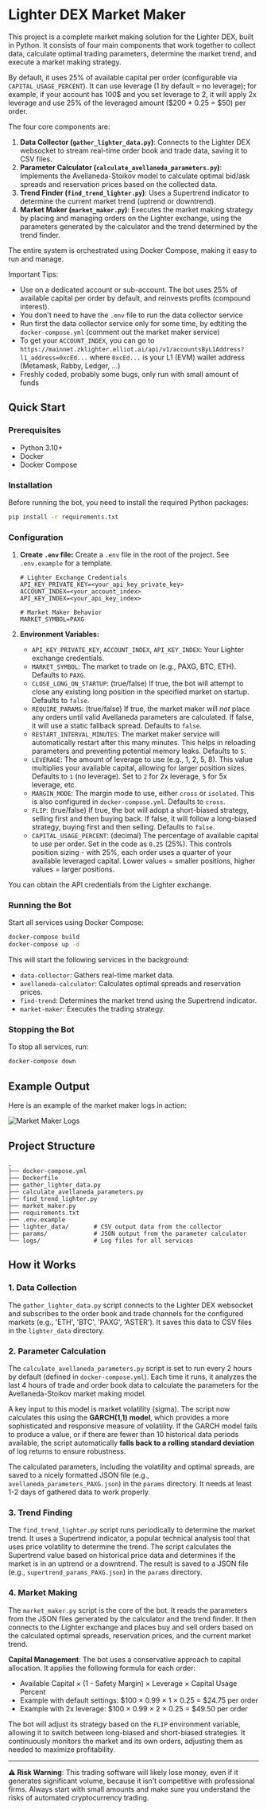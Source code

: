 # Lighter DEX Market Maker

This project is a complete market making solution for the Lighter DEX, built in Python. It consists of four main components that work together to collect data, calculate optimal trading parameters, determine the market trend, and execute a market making strategy.

By default, it uses 25% of available capital per order (configurable via `CAPITAL_USAGE_PERCENT`). It can use leverage (1 by default = no leverage); for example, if your account has 100$ and you set leverage to 2, it will apply 2x leverage and use 25% of the leveraged amount ($200 * 0.25 = $50) per order.

The four core components are:
1.  **Data Collector (`gather_lighter_data.py`)**: Connects to the Lighter DEX websocket to stream real-time order book and trade data, saving it to CSV files.
2.  **Parameter Calculator (`calculate_avellaneda_parameters.py`)**: Implements the Avellaneda-Stoikov model to calculate optimal bid/ask spreads and reservation prices based on the collected data.
3.  **Trend Finder (`find_trend_lighter.py`)**: Uses a Supertrend indicator to determine the current market trend (uptrend or downtrend).
4.  **Market Maker (`market_maker.py`)**: Executes the market making strategy by placing and managing orders on the Lighter exchange, using the parameters generated by the calculator and the trend determined by the trend finder.

The entire system is orchestrated using Docker Compose, making it easy to run and manage.

Important Tips:
- Use on a dedicated account or sub-account. The bot uses 25% of available capital per order by default, and reinvests profits (compound interest).
- You don't need to have the `.env` file to run the data collector service
- Run first the data collector service only for some time, by edtiting the `docker-compose.yml`  (comment out the market maker service)
- To get your `ACCOUNT_INDEX`, you can go to\
   `https://mainnet.zklighter.elliot.ai/api/v1/accountsByL1Address?l1_address=0xcEd...` where `0xcEd...` is your L1 (EVM) wallet address (Metamask, Rabby, Ledger, ...)
- Freshly coded, probably some bugs, only run with small amount of funds

## Quick Start

### Prerequisites
*   Python 3.10+
*   Docker
*   Docker Compose

### Installation

Before running the bot, you need to install the required Python packages:

```bash
pip install -r requirements.txt
```

### Configuration

1.  **Create `.env` file:** Create a `.env` file in the root of the project. See `.env.example` for a template.

    ```env
    # Lighter Exchange Credentials
    API_KEY_PRIVATE_KEY=<your_api_key_private_key>
    ACCOUNT_INDEX=<your_account_index>
    API_KEY_INDEX=<your_api_key_index>

    # Market Maker Behavior
    MARKET_SYMBOL=PAXG
    ```

2.  **Environment Variables:**
    *   `API_KEY_PRIVATE_KEY`, `ACCOUNT_INDEX`, `API_KEY_INDEX`: Your Lighter exchange credentials.
    *   `MARKET_SYMBOL`: The market to trade on (e.g., PAXG, BTC, ETH). Defaults to `PAXG`.
    *   `CLOSE_LONG_ON_STARTUP`: (true/false) If true, the bot will attempt to close any existing long position in the specified market on startup. Defaults to `false`.
    *   `REQUIRE_PARAMS`: (true/false) If true, the market maker will *not* place any orders until valid Avellaneda parameters are calculated. If false, it will use a static fallback spread. Defaults to `false`.
    *   `RESTART_INTERVAL_MINUTES`: The market maker service will automatically restart after this many minutes. This helps in reloading parameters and preventing potential memory leaks. Defaults to `5`.
    *   `LEVERAGE`: The amount of leverage to use (e.g., 1, 2, 5, 8). This value multiplies your available capital, allowing for larger position sizes. Defaults to `1` (no leverage). Set to `2` for 2x leverage, `5` for 5x leverage, etc.
    *   `MARGIN_MODE`: The margin mode to use, either `cross` or `isolated`. This is also configured in `docker-compose.yml`. Defaults to `cross`.
    *   `FLIP`: (true/false) If true, the bot will adopt a short-biased strategy, selling first and then buying back. If false, it will follow a long-biased strategy, buying first and then selling. Defaults to `false`.
    *   `CAPITAL_USAGE_PERCENT`: (decimal) The percentage of available capital to use per order. Set in the code as `0.25` (25%). This controls position sizing - with 25%, each order uses a quarter of your available leveraged capital. Lower values = smaller positions, higher values = larger positions.

You can obtain the API credentials from the Lighter exchange.

### Running the Bot

Start all services using Docker Compose:
```bash
docker-compose build
docker-compose up -d
```

This will start the following services in the background:
*   `data-collector`: Gathers real-time market data.
*   `avellaneda-calculator`: Calculates optimal spreads and reservation prices.
*   `find-trend`: Determines the market trend using the Supertrend indicator.
*   `market-maker`: Executes the trading strategy.

### Stopping the Bot

To stop all services, run:
```bash
docker-compose down
```

## Example Output

Here is an example of the market maker logs in action:

![Market Maker Logs](screen.png)

## Project Structure

```
.
├── docker-compose.yml
├── Dockerfile
├── gather_lighter_data.py
├── calculate_avellaneda_parameters.py
├── find_trend_lighter.py
├── market_maker.py
├── requirements.txt
├── .env.example
├── lighter_data/       # CSV output data from the collector
├── params/             # JSON output from the parameter calculator
└── logs/               # Log files for all services
```

## How it Works

### 1. Data Collection

The `gather_lighter_data.py` script connects to the Lighter DEX websocket and subscribes to the order book and trade channels for the configured markets (e.g., 'ETH', 'BTC', 'PAXG', 'ASTER'). It saves this data to CSV files in the `lighter_data` directory.

### 2. Parameter Calculation

The `calculate_avellaneda_parameters.py` script is set to run every 2 hours by default (defined in `docker-compose.yml`). Each time it runs, it analyzes the last 4 hours of trade and order book data to calculate the parameters for the Avellaneda-Stoikov market making model.

A key input to this model is market volatility (sigma). The script now calculates this using the **GARCH(1,1) model**, which provides a more sophisticated and responsive measure of volatility. If the GARCH model fails to produce a value, or if there are fewer than 10 historical data periods available, the script automatically **falls back to a rolling standard deviation** of log returns to ensure robustness.

The calculated parameters, including the volatility and optimal spreads, are saved to a nicely formatted JSON file (e.g., `avellaneda_parameters_PAXG.json`) in the `params` directory. It needs at least 1-2 days of gathered data to work properly.

### 3. Trend Finding

The `find_trend_lighter.py` script runs periodically to determine the market trend. It uses a Supertrend indicator, a popular technical analysis tool that uses price volatility to determine the trend. The script calculates the Supertrend value based on historical price data and determines if the market is in an uptrend or a downtrend. The result is saved to a JSON file (e.g., `supertrend_params_PAXG.json`) in the `params` directory.

### 4. Market Making

The `market_maker.py` script is the core of the bot. It reads the parameters from the JSON files generated by the calculator and the trend finder. It then connects to the Lighter exchange and places buy and sell orders based on the calculated optimal spreads, reservation prices, and the current market trend.

**Capital Management**: The bot uses a conservative approach to capital allocation. It applies the following formula for each order:
- Available Capital × (1 - Safety Margin) × Leverage × Capital Usage Percent
- Example with default settings: $100 × 0.99 × 1 × 0.25 = $24.75 per order
- Example with 2x leverage: $100 × 0.99 × 2 × 0.25 = $49.50 per order

The bot will adjust its strategy based on the `FLIP` environment variable, allowing it to switch between long-biased and short-biased strategies. It continuously monitors the market and its own orders, adjusting them as needed to maximize profitability.

---

**⚠️ Risk Warning**: This trading software will likely lose money, even if it generates significant volume, because it isn’t competitive with professional firms. Always start with small amounts and make sure you understand the risks of automated cryptocurrency trading.
